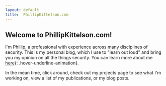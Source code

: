 ```yaml
---
layout: default
title:  PhillipKittelson.com
---
```

## Welcome to PhillipKittelson.com!

I'm Phillip, a professional with experience across many disciplines of security. This is my personal blog, which I use to "learn out loud" and bring you my opinion on all the things security. You can learn more about me [here](./about-Phillip.md){: .hover-underline-animation}.

In the mean time, click around, check out my projects page to see what I'm working on, view a list of my publications, or my blog posts.